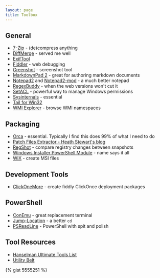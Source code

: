 ```yaml
---
layout: page
title: Toolbox
---
```


## General                                   
* [7-Zip](http://www.7-zip.org/) - (de)compress anything
* [DiffMerge](https://sourcegear.com/diffmerge/) - served me well
* [ExifTool](http://www.sno.phy.queensu.ca/~phil/exiftool/)
* [Fiddler](http://www.telerik.com/fiddler) - web debugging
* [Greenshot](http://getgreenshot.org/) - screenshot tool
* [MarkdownPad 2](http://markdownpad.com/) - great for authoring markdown documents
* [Notepad2](http://www.flos-freeware.ch/notepad2.html) and [Notepad2-mod](http://xhmikosr.github.io/notepad2-mod/) - a much better notepad
* [RegexBuddy](http://www.regexbuddy.com/) - when the web versions won't cut it
* [SetACL](https://helgeklein.com/setacl/) - powerful way to manage Windows permissions
* [Sysinternals](http://technet.microsoft.com/en-au/sysinternals/bb545021.aspx) - essential
* [Tail for Win32](http://tailforwin32.sourceforge.net/)
* [WMI Explorer](https://wmie.codeplex.com/) - browse WMI namespaces
                               
## Packaging
* [Orca](http://msdn.microsoft.com/en-us/library/aa370557%28v=vs.85%29.aspx) - essential. Typically I find this does 99% of what I need to do
* [Patch Files Extractor - Heath Stewart's blog](http://blogs.msdn.com/b/heaths/archive/2006/04/07/571138.aspx)
* [RegShot](http://sourceforge.net/projects/regshot/) - compare registry changes between snapshots
* [Windows Installer PowerShell Module](https://psmsi.codeplex.com/) - name says it all
* [WiX](http://wixtoolset.org/) - create MSI files
  
## Development Tools
* [ClickOneMore](http://www.clickoncemore.net/) - create fiddly ClickOnce deployment packages

## PowerShell
* [ConEmu](https://github.com/Maximus5/ConEmu) - great replacement terminal
* [Jump-Location](https://github.com/tkellogg/Jump-Location) - a better `cd`
* [PSReadLine](https://github.com/lzybkr/PSReadLine) - PowerShell with spit and polish

## Tool Resources
* [Hanselman Ultimate Tools List](http://hanselman.com/tools)
* [Utility Belt](http://blog.codinghorror.com/updating-your-utility-belt/)

{% gist 5555251 %}